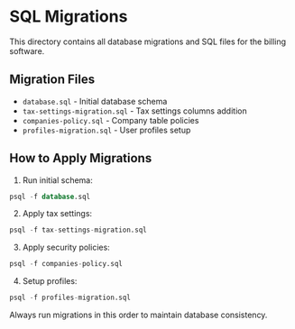 # SQL Migrations

This directory contains all database migrations and SQL files for the billing software.

## Migration Files
- `database.sql` - Initial database schema
- `tax-settings-migration.sql` - Tax settings columns addition
- `companies-policy.sql` - Company table policies
- `profiles-migration.sql` - User profiles setup

## How to Apply Migrations

1. Run initial schema:
```sql
psql -f database.sql
```

2. Apply tax settings:
```sql
psql -f tax-settings-migration.sql
```

3. Apply security policies:
```sql
psql -f companies-policy.sql
```

4. Setup profiles:
```sql
psql -f profiles-migration.sql
```

Always run migrations in this order to maintain database consistency.